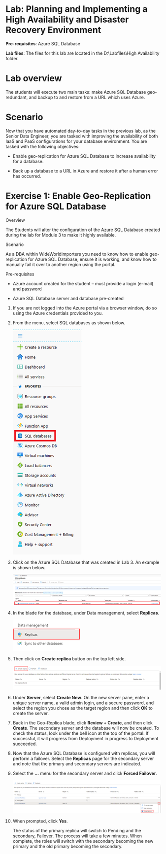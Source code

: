 # Lab: Planning and Implementing a High Availability and Disaster Recovery Environment

**Pre-requisites**: Azure SQL Database

**Lab files**: The files for this lab are located in the D:\Labfiles\High Availability folder.

# Lab overview

The students will execute two main tasks: make Azure SQL Database geo-redundant, and backup to and restore from a URL which uses Azure. 


# Scenario

Now that you have automated day-to-day tasks in the previous lab, as the Senior Data Engineer, you are tasked with improving the availability of both IaaS and PaaS configurations for your database environment. You are tasked with the following objectives:

- Enable geo-replication for Azure SQL Database to increase availability for a database.

- Back up a database to a URL in Azure and restore it after a human error has occurred.


# Exercise 1: Enable Geo-Replication for Azure SQL Database

Overview

The Students will alter the configuration of the Azure SQL Database created during the lab for Module 3 to make it highly available.

Scenario

As a DBA within WideWorldImporters you need to know how to enable geo-replication for Azure SQL Database, ensure it is working, and know how to manually fail it over to another region using the portal.

Pre-requisites

- Azure account created for the student – must provide a login (e-mail) and password

- Azure SQL Database server and database pre-created

 

1. If you are not logged into the Azure portal via a browser window, do so using the Azure credentials provided to you.

2. From the menu, select SQL databases as shown below.

	![Picture 16](images/dp-3300-module-77-lab-01.png)

3. Click on the Azure SQL Database that was created in Lab 3. An example is shown below.

	![Picture 17](images/dp-3300-module-77-lab-02.png)

4. In the blade for the database, under Data management, select **Replicas**.

	![Picture 18](images/dp-3300-module-77-lab-03.png)

5. Then click on **Create replica** button on the top left side.

	![Picture 20](images/dp-3300-module-77-lab-05.png)

6. Under **Server**, select **Create New**. On the new server pane, enter a unique server name, a valid admin login, and a secure password, and select the region you chose as the target region and then click **OK** to create the server.

7. Back in the Geo-Replica blade, click **Review + Create**, and then click **Create**. The secondary server and the database will now be created. To check the status, look under the bell icon at the top of the portal. If successful, it will progress from Deployment in progress to Deployment succeeded.

8. Now that the Azure SQL Database is configured with replicas, you will perform a failover. Select the **Replicas** page for the secondary server and note that the primary and secondary servers are indicated.

9. Select the **...** menu for the secondary server and click **Forced Failover**.

	![Picture 28](images/dp-3300-module-77-lab-10.png)

10. When prompted, click **Yes**. 

	The status of the primary replica will switch to Pending and the secondary, Failover. The process will take a few minutes. When complete, the roles will switch with the secondary becoming the new primary and the old primary becoming the secondary.


